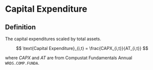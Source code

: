 # Capital Expenditure

## Definition

The capital expenditures scaled by total assets.

$$
\text{Capital Expenditure}_{i,t} = \frac{CAPX_{i,t}}{AT_{i,t}}
$$

where $CAPX$ and $AT$ are from Compustat Fundamentals Annual `WRDS.COMP.FUNDA`.
